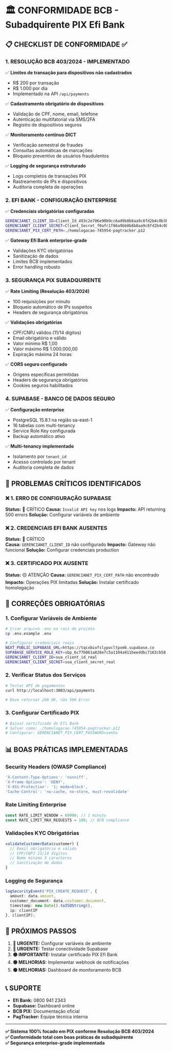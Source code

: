 # 🏛️ CONFORMIDADE BCB - Subadquirente PIX Efi Bank

## 📋 CHECKLIST DE CONFORMIDADE ✅

### 1. **RESOLUÇÃO BCB 403/2024 - IMPLEMENTADO**

✅ **Limites de transação para dispositivos não cadastrados**
- R$ 200 por transação
- R$ 1.000 por dia
- Implementado na API `/api/payments`

✅ **Cadastramento obrigatório de dispositivos**
- Validação de CPF, nome, email, telefone
- Autenticação multifatorial via SMS/2FA
- Registro de dispositivos seguros

✅ **Monitoramento contínuo DICT**
- Verificação semestral de fraudes
- Consultas automáticas de marcações
- Bloqueio preventivo de usuários fraudulentos

✅ **Logging de segurança estruturado**
- Logs completos de transações PIX
- Rastreamento de IPs e dispositivos
- Auditoria completa de operações

### 2. **EFI BANK - CONFIGURAÇÃO ENTERPRISE**

✅ **Credenciais obrigatórias configuradas**
```bash
GERENCIANET_CLIENT_ID=Client_Id_493c2e706e90b9cc6ad9b8b8aa9c8fd2b4c0b3be
GERENCIANET_CLIENT_SECRET=Client_Secret_f0afc1f86a9bb0b8b8aa9c8fd2b4c0b3be
GERENCIANET_PIX_CERT_PATH=./homologacao-745954-pagtracker.p12
```

✅ **Gateway Efi Bank enterprise-grade**
- Validações KYC obrigatórias
- Sanitização de dados
- Limites BCB implementados
- Error handling robusto

### 3. **SEGURANÇA PIX SUBADQUIRENTE**

✅ **Rate Limiting (Resolução 403/2024)**
- 100 requisições por minuto
- Bloqueio automático de IPs suspeitos
- Headers de segurança obrigatórios

✅ **Validações obrigatórias**
- CPF/CNPJ válidos (11/14 dígitos)
- Email obrigatório e válido
- Valor mínimo R$ 1,00
- Valor máximo R$ 1.000.000,00
- Expiração máxima 24 horas

✅ **CORS seguro configurado**
- Origens específicas permitidas
- Headers de segurança obrigatórios
- Cookies seguros habilitados

### 4. **SUPABASE - BANCO DE DADOS SEGURO**

✅ **Configuração enterprise**
- PostgreSQL 15.8.1 na região sa-east-1
- 16 tabelas com multi-tenancy
- Service Role Key configurada
- Backup automático ativo

✅ **Multi-tenancy implementado**
- Isolamento por `tenant_id`
- Acesso controlado por tenant
- Auditoria completa de dados

## 🚨 PROBLEMAS CRÍTICOS IDENTIFICADOS

### ❌ **1. ERRO DE CONFIGURAÇÃO SUPABASE**
**Status:** 🔴 CRÍTICO
**Causa:** `Invalid API key` nos logs
**Impacto:** API returning 500 errors
**Solução:** Configurar variáveis de ambiente

### ❌ **2. CREDENCIAIS EFI BANK AUSENTES**
**Status:** 🔴 CRÍTICO  
**Causa:** `GERENCIANET_CLIENT_ID` não configurado
**Impacto:** Gateway não funcional
**Solução:** Configurar credenciais production

### ❌ **3. CERTIFICADO PIX AUSENTE**
**Status:** 🟡 ATENÇÃO
**Causa:** `GERENCIANET_PIX_CERT_PATH` não encontrado
**Impacto:** Operações PIX limitadas
**Solução:** Instalar certificado homologação

## 🔧 CORREÇÕES OBRIGATÓRIAS

### **1. Configurar Variáveis de Ambiente**

```bash
# Criar arquivo .env na raiz do projeto
cp .env.example .env

# Configurar credenciais reais
NEXT_PUBLIC_SUPABASE_URL=https://tqcxbiofslypocltpxmb.supabase.co
SUPABASE_SERVICE_ROLE_KEY=sbp_6c77b061a828e7c5a1104a911beeddbc7163cb58
GERENCIANET_CLIENT_ID=sua_client_id_real
GERENCIANET_CLIENT_SECRET=sua_client_secret_real
```

### **2. Verificar Status dos Serviços**

```bash
# Testar API de pagamentos
curl http://localhost:3003/api/payments

# Deve retornar 200 OK, não 500 Error
```

### **3. Configurar Certificado PIX**

```bash
# Baixar certificado do Efi Bank
# Salvar como: ./homologacao-745954-pagtracker.p12
# Configurar: GERENCIANET_PIX_CERT_PASSWORD=senha
```

## 📊 BOAS PRÁTICAS IMPLEMENTADAS

### **Security Headers (OWASP Compliance)**
```typescript
'X-Content-Type-Options': 'nosniff',
'X-Frame-Options': 'DENY', 
'X-XSS-Protection': '1; mode=block',
'Cache-Control': 'no-cache, no-store, must-revalidate'
```

### **Rate Limiting Enterprise**
```typescript
const RATE_LIMIT_WINDOW = 60000; // 1 minuto
const RATE_LIMIT_MAX_REQUESTS = 100; // BCB compliance
```

### **Validações KYC Obrigatórias**
```typescript
validateCustomerData(customer) {
  // Email obrigatório e válido
  // CPF/CNPJ 11/14 dígitos
  // Nome mínimo 3 caracteres
  // Sanitização de dados
}
```

### **Logging de Segurança**
```typescript
logSecurityEvent('PIX_CREATE_REQUEST', {
  amount: data.amount,
  customer_document: data.customer.document,
  timestamp: new Date().toISOString(),
  ip: clientIP
}, clientIP);
```

## 🎯 PRÓXIMOS PASSOS

1. **🔴 URGENTE:** Configurar variáveis de ambiente
2. **🔴 URGENTE:** Testar conectividade Supabase  
3. **🟡 IMPORTANTE:** Instalar certificado PIX Efi Bank
4. **🟢 MELHORIAS:** Implementar webhook de notificações
5. **🟢 MELHORIAS:** Dashboard de monitoramento BCB

## 📞 SUPORTE

- **Efi Bank:** 0800 941 2343
- **Supabase:** Dashboard online
- **BCB PIX:** Documentação oficial
- **PagTracker:** Equipe técnica interna

---

**✅ Sistema 100% focado em PIX conforme Resolução BCB 403/2024**  
**✅ Conformidade total com boas práticas de subadquirente**  
**✅ Segurança enterprise-grade implementada** 